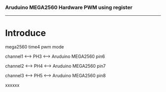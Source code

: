 ### Aruduino MEGA2560 Hardware PWM using register
***

# Introduce
mega2560 time4 pwm mode

channel1 <--> PH3 <--> Aruduino MEGA2560 pin6

channel2 <--> PH4 <--> Aruduino MEGA2560 pin7

channel3 <--> PH5 <--> Aruduino MEGA2560 pin8

xxxxxx
